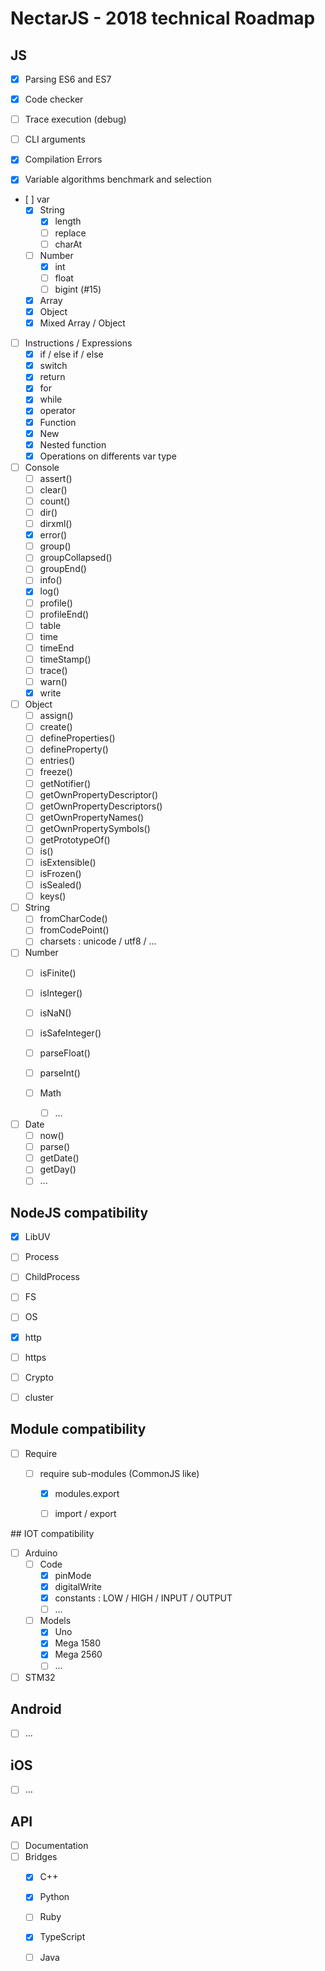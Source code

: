 # NectarJS - 2018 technical Roadmap

## JS

- [x] Parsing ES6 and ES7

- [X] Code checker

- [ ] Trace execution (debug)

- [ ] CLI arguments

- [X] Compilation Errors

- [x] Variable algorithms benchmark and selection

- [ ] var
  - [x] String
    - [X] length
    - [ ] replace
    - [ ] charAt
  - [ ] Number
    - [x] int
    - [ ] float
    - [ ] bigint (#15)
  - [x] Array
  - [X] Object
  - [X] Mixed Array / Object

- [ ] Instructions / Expressions
  - [x] if / else if / else
  - [x] switch
  - [x] return
  - [x] for
  - [x] while
  - [x] operator
  - [x] Function
  - [x] New
  - [x] Nested function
  - [X] Operations on differents var type
  
- [ ] Console
  - [ ] assert()
  - [ ] clear()
  - [ ] count()
  - [ ] dir()
  - [ ] dirxml()
  - [x] error()
  - [ ] group()
  - [ ] groupCollapsed()
  - [ ] groupEnd()
  - [ ] info()
  - [x] log()
  - [ ] profile()
  - [ ] profileEnd()
  - [ ] table
  - [ ] time
  - [ ] timeEnd
  - [ ] timeStamp()
  - [ ] trace()
  - [ ] warn()
  - [x] write

- [ ] Object
  - [ ] assign()
  - [ ] create()
  - [ ] defineProperties()
  - [ ] defineProperty()
  - [ ] entries()
  - [ ] freeze()
  - [ ] getNotifier()
  - [ ] getOwnPropertyDescriptor()
  - [ ] getOwnPropertyDescriptors()
  - [ ] getOwnPropertyNames()
  - [ ] getOwnPropertySymbols()
  - [ ] getPrototypeOf()
  - [ ] is()
  - [ ] isExtensible()
  - [ ] isFrozen()
  - [ ] isSealed()
  - [ ] keys()
  
- [ ] String
  - [ ] fromCharCode()
  - [ ] fromCodePoint()
  - [ ] charsets : unicode / utf8 / ...
  
- [ ] Number
  - [ ] isFinite()
  - [ ] isInteger()
  - [ ] isNaN()
  - [ ] isSafeInteger()
  - [ ] parseFloat()
  - [ ] parseInt()
  
  - [ ] Math
    - [ ] ...
    
- [ ] Date
  - [ ] now()
  - [ ] parse()
  - [ ] getDate()
  - [ ] getDay()
  - [ ] ...

## NodeJS compatibility

- [X] LibUV

- [ ] Process

- [ ] ChildProcess

- [ ] FS

- [ ] OS

- [X] http

- [ ] https

- [ ] Crypto

- [ ] cluster

## Module compatibility

-[ ] Require

    - [ ] require sub-modules (CommonJS like)
    
      - [x] modules.export
      
      - [ ] import / export

## IOT compatibility

- [ ] Arduino
  - [ ] Code
    - [x] pinMode
    - [x] digitalWrite  
    - [x] constants : LOW / HIGH / INPUT / OUTPUT
    - [ ] ...
  - [ ] Models 
    - [x] Uno
    - [x] Mega 1580
    - [x] Mega 2560
    - [ ] ...
- [ ] STM32
    
## Android

- [ ] ...

## iOS
    
- [ ] ...
    
## API

- [ ] Documentation
- [ ] Bridges
  - [x] C++
  - [x] Python
  - [ ] Ruby
  - [x] TypeScript
  - [ ] Java
  
